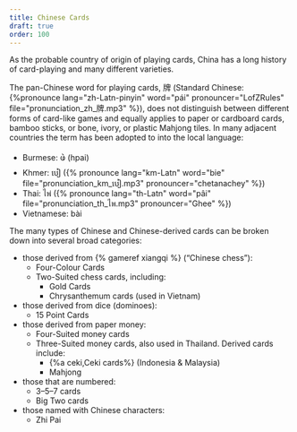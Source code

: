 ```yaml
---
title: Chinese Cards
draft: true
order: 100
---
```


<p class="lead">
As the probable country of origin of playing cards, China has a long history of
card-playing and many different varieties.
</p>

<!--excerpt-->

The pan-Chinese word for playing cards, <span lang="zh">牌</span> (Standard
Chinese: {%pronounce lang="zh-Latn-pinyin" word="pái" pronouncer="LofZRules"
file="pronunciation_zh_牌.mp3" %}), does not distinguish between different forms
of card-like games and equally applies to paper or cardboard cards, bamboo
sticks, or bone, ivory, or plastic Mahjong tiles. In many adjacent countries the
term has been adopted to into the local language:

* Burmese: <span lang="my">ဖဲ</span> (<span lang="my-Latn">hpai</span>)
* Khmer: <span lang="km">បៀ</span> ({% pronounce lang="km-Latn" word="bie"
  file="pronunciation_km_បៀ.mp3" pronouncer="chetanachey" %})
* Thai: <span lang="th">ไพ่</span> ({% pronounce lang="th-Latn" word="pâi"
  file="pronunciation_th_ไพ.mp3" pronouncer="Ghee" %})
* Vietnamese: <span lang="vi">bài</span>

The many types of Chinese and Chinese-derived cards can be broken down into
several broad categories:

* those derived from {% gameref xiangqi %} (“Chinese chess”):
  * Four-Colour Cards
  * Two-Suited chess cards, including:
    * Gold Cards
    * Chrysanthemum cards (used in Vietnam)
* those derived from dice (dominoes):
  * 15 Point Cards
* those derived from paper money:
  * Four-Suited money cards
  * Three-Suited money cards, also used in Thailand. Derived cards include:
    * {%a ceki,Ceki cards%} (Indonesia & Malaysia)
    * Mahjong
* those that are numbered:
  * 3–5–7 cards
  * Big Two cards
* those named with Chinese characters:
  * Zhi Pai

<!-- those that resemble flies from a distance -->
    
